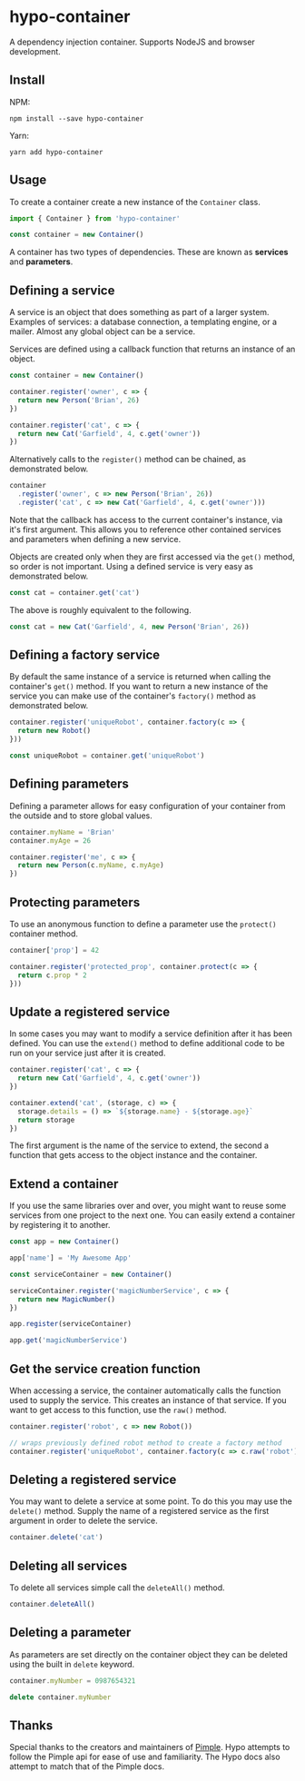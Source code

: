 # hypo-container

A dependency injection container. Supports NodeJS and browser development.

## Install

NPM:
```
npm install --save hypo-container
```

Yarn:
```
yarn add hypo-container
```

## Usage

To create a container create a new instance of the `Container` class.

```typescript
import { Container } from 'hypo-container'

const container = new Container()
```

A container has two types of dependencies. These are known as **services** and **parameters**.

## Defining a service

A service is an object that does something as part of a larger system. Examples of services: a database connection, a templating engine, or a mailer. Almost any global object can be a service.

Services are defined using a callback function that returns an instance of an object.

```typescript
const container = new Container()

container.register('owner', c => {
  return new Person('Brian', 26)
})

container.register('cat', c => {
  return new Cat('Garfield', 4, c.get('owner'))
})
```

Alternatively calls to the `register()` method can be chained, as demonstrated below.

```typescript
container
  .register('owner', c => new Person('Brian', 26))
  .register('cat', c => new Cat('Garfield', 4, c.get('owner')))
```

Note that the callback has access to the current container's instance, via it's first argument.
This allows you to reference other contained services and parameters when defining a new service.

Objects are created only when they are first accessed via the `get()` method, so order is not important.
Using a defined service is very easy as demonstrated below.

```typescript
const cat = container.get('cat')
```

The above is roughly equivalent to the following.

```typescript
const cat = new Cat('Garfield', 4, new Person('Brian', 26))
```

## Defining a factory service

By default the same instance of a service is returned when calling the container's `get()` method. If you want to return a new instance of the service you can make use of the container's `factory()` method as demonstrated below.

```typescript
container.register('uniqueRobot', container.factory(c => {
  return new Robot()
}))

const uniqueRobot = container.get('uniqueRobot')
``` 

## Defining parameters

Defining a parameter allows for easy configuration of your container from the outside and to store global values.

```typescript
container.myName = 'Brian'
container.myAge = 26

container.register('me', c => {
  return new Person(c.myName, c.myAge)
})
```

## Protecting parameters

To use an anonymous function to define a parameter use the `protect()` container method.

```typescript
container['prop'] = 42

container.register('protected_prop', container.protect(c => {
  return c.prop * 2
}))
```

## Update a registered service

In some cases you may want to modify a service definition after it has been defined. You can use the `extend()` method to define additional code to be run on your service just after it is created.

```typescript
container.register('cat', c => {
  return new Cat('Garfield', 4, c.get('owner'))
})

container.extend('cat', (storage, c) => {
  storage.details = () => `${storage.name} - ${storage.age}`
  return storage
})
```

The first argument is the name of the service to extend, the second a function that gets access to the object instance and the container.

## Extend a container

If you use the same libraries over and over, you might want to reuse some services from one project to the next one.
You can easily extend a container by registering it to another.

```typescript
const app = new Container()

app['name'] = 'My Awesome App'

const serviceContainer = new Container()

serviceContainer.register('magicNumberService', c => {
  return new MagicNumber()
})

app.register(serviceContainer)

app.get('magicNumberService')
```

## Get the service creation function

When accessing a service, the container automatically calls the function used to supply the service. This creates an instance of that service. If you want to get access to this function, use the `raw()` method.

```typescript
container.register('robot', c => new Robot())

// wraps previously defined robot method to create a factory method
container.register('uniqueRobot', container.factory(c => c.raw('robot')))
```

## Deleting a registered service

You may want to delete a service at some point. To do this you may use the `delete()` method. Supply the name of a registered service as the first argument in order to delete the service.

```typescript
container.delete('cat')
```

## Deleting all services

To delete all services simple call the `deleteAll()` method.

```typescript
container.deleteAll()
```

## Deleting a parameter

As parameters are set directly on the container object they can be deleted using the built in `delete` keyword.

```typescript
container.myNumber = 0987654321

delete container.myNumber
```

## Thanks

Special thanks to the creators and maintainers of [Pimple](https://pimple.symfony.com/). 
Hypo attempts to follow the Pimple api for ease of use and familiarity. 
The Hypo docs also attempt to match that of the Pimple docs.

